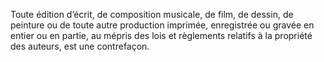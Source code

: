Toute édition d’écrit, de composition musicale, de film, de dessin, de peinture ou de toute autre production imprimée, enregistrée ou gravée en entier ou en partie, au mépris des lois et règlements relatifs à la propriété des auteurs, est une contrefaçon.